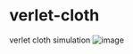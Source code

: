 # verlet-cloth
 verlet cloth simulation
![image](https://user-images.githubusercontent.com/39548998/144817191-f114de70-e650-41c8-9789-005632a5f494.png)
